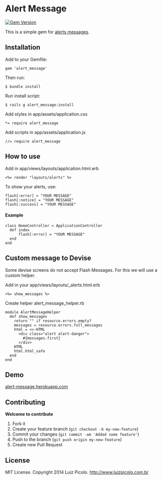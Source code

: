 # Alert Message

[![Gem Version](https://badge.fury.io/rb/alert_message.svg)](http://badge.fury.io/rb/alert_message)

This is a simple gem for [alerts messages](http://rubygems.org/gems/alert_message).

## Installation

Add to your Gemfile:

    gem 'alert_message'

Then run:

    $ bundle install

Run install script:

    $ rails g alert_message:install

Add styles in app/assets/application.css

    *= require alert_message

Add scripts in app/assets/application.js

    //= require alert_message


## How to use

Add in app/views/layouts/application.html.erb

    <%= render "layouts/alerts" %>

To show your alerts, use:

    flash[:error] = "YOUR MESSAGE"
    flash[:notice] = "YOUR MESSAGE"
    flash[:success] = "YOUR MESSAGE"

#### Example

    class HomeController < ApplicationController
      def index
          flash[:error] = "YOUR MESSAGE"  
      end
    end

## Custom message to Devise

Some devise screens do not accept Flash Messages. For this we will use a custom helper.

Add in your app/views/layouts/_alerts.html.erb

    <%= show_messages %>

Create helper alert_message_helper.rb

    module AlertMessageHelper
      def show_messages
        return "" if resource.errors.empty?
        messages = resource.errors.full_messages
        html = <<-HTML
          <div class="alert alert-danger">
            #{messages.first}
          </div>
        HTML
        html.html_safe
      end
    end

## Demo

[alert-message.herokuapp.com](https://alert-message.herokuapp.com/)


## Contributing

**Welcome to contribute**

1. Fork it
2. Create your feature branch (`git checkout -b my-new-feature`)
3. Commit your changes (`git commit -am 'Added some feature'`)
4. Push to the branch (`git push origin my-new-feature`)
5. Create new Pull Request

## License

MIT License. Copyright 2014 Luiz Picolo. http://www.luizpicolo.com.br

